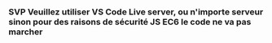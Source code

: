 <h3>SVP Veuillez utiliser VS Code Live server, ou n'importe serveur sinon pour des raisons de sécurité JS EC6 le code ne va pas marcher</h1>

